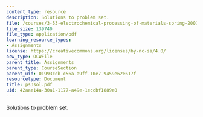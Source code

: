 ```yaml
---
content_type: resource
description: Solutions to problem set.
file: /courses/3-53-electrochemical-processing-of-materials-spring-2001/42aae14a30a11177a49e1eccbf1889e0_ps3sol.pdf
file_size: 139740
file_type: application/pdf
learning_resource_types:
- Assignments
license: https://creativecommons.org/licenses/by-nc-sa/4.0/
ocw_type: OCWFile
parent_title: Assignments
parent_type: CourseSection
parent_uid: 01993cdb-c56a-a9ff-10e7-9459e62e617f
resourcetype: Document
title: ps3sol.pdf
uid: 42aae14a-30a1-1177-a49e-1eccbf1889e0
---
```

Solutions to problem set.